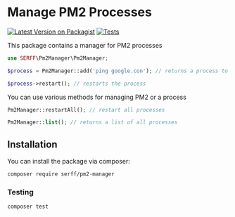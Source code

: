 # Manage PM2 Processes

[![Latest Version on Packagist](https://img.shields.io/packagist/v/SERFF/Pm2Manager.svg?style=flat-square)](https://packagist.org/packages/SERFF/Pm2Manager)
[![Tests](https://github.com/SERFF/Pm2Manager/actions/workflows/tests.yml/badge.svg)](https://github.com/SERFF/Pm2Manager/actions/workflows/tests.yml)

This package contains a manager for PM2 processes

```php
use SERFF\Pm2Manager\Pm2Manager;

$process = Pm2Manager::add('ping google.con'); // returns a process to handle

$process->restart(); // restarts the process
```

You can use various methods for managing PM2 or a process

```php
Pm2Manager::restartAll(); // restart all processes

Pm2Manager::list(); // returns a list of all processes
```

## Installation

You can install the package via composer:

```bash
composer require serff/pm2-manager
```

### Testing

``` bash
composer test
```
